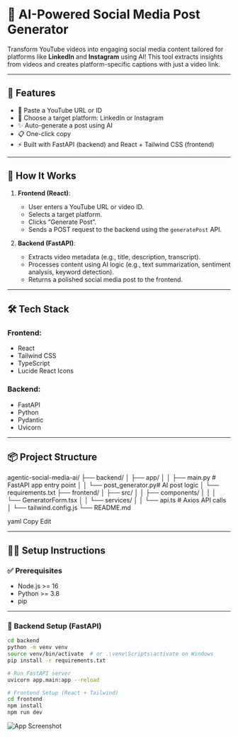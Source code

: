 # 🎯 AI-Powered Social Media Post Generator

Transform YouTube videos into engaging social media content tailored for platforms like **LinkedIn** and **Instagram** using AI! This tool extracts insights from videos and creates platform-specific captions with just a video link.

---

## 🚀 Features

- 🎥 Paste a YouTube URL or ID
- 🎯 Choose a target platform: LinkedIn or Instagram
- ✨ Auto-generate a post using AI
- 📋 One-click copy
- ⚡ Built with FastAPI (backend) and React + Tailwind CSS (frontend)

---

## 🧠 How It Works

1. **Frontend (React)**:
   - User enters a YouTube URL or video ID.
   - Selects a target platform.
   - Clicks “Generate Post”.
   - Sends a POST request to the backend using the `generatePost` API.

2. **Backend (FastAPI)**:
   - Extracts video metadata (e.g., title, description, transcript).
   - Processes content using AI logic (e.g., text summarization, sentiment analysis, keyword detection).
   - Returns a polished social media post to the frontend.

---

## 🛠️ Tech Stack

### Frontend:
- React
- Tailwind CSS
- TypeScript
- Lucide React Icons

### Backend:
- FastAPI
- Python
- Pydantic
- Uvicorn

---

## 📦 Project Structure

agentic-social-media-ai/
├── backend/
│ ├── app/
│ │ ├── main.py # FastAPI app entry point
│ │ └── post_generator.py# AI post logic
│ └── requirements.txt
├── frontend/
│ ├── src/
│ │ ├── components/
│ │ │ └── GeneratorForm.tsx
│ │ └── services/
│ │ └── api.ts # Axios API calls
│ └── tailwind.config.js
└── README.md

yaml
Copy
Edit

---

## 🧑‍💻 Setup Instructions

### ✅ Prerequisites

- Node.js >= 16
- Python >= 3.8
- pip

---

### 🔧 Backend Setup (FastAPI)

```bash
cd backend
python -m venv venv
source venv/bin/activate  # or .\venv\Scripts\activate on Windows
pip install -r requirements.txt

# Run FastAPI server
uvicorn app.main:app --reload

# Frontend Setup (React + Tailwind)
cd frontend
npm install
npm run dev
```

![App Screenshot](./assets/screenshot.png)
